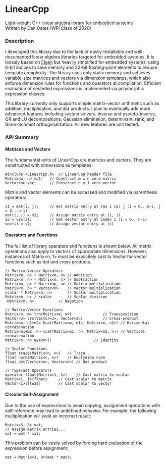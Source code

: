 # LinearCpp
Light-weight C++ linear algebra library for embedded systems  
Written by Dan Oates (WPI Class of 2020)

### Description
I developed this library due to the lack of easily-installable and well-documented linear algebra libraries targeted for embedded systems. It is loosely based on [Eigen](http://eigen.tuxfamily.org/index.php?title=Main_Page) but heavily simplified for embedded systems, using 8-bit indices to save memory and 32-bit floating-point elements to reduce template complexity. The library uses only static memory and achieves variable-size matrices and vectors via dimension templates, which also enforce dimension rules for functions and operators at compilation. Efficient evaluation of nesteded expressions is implemented via polymorphic expression classes.

This library currently only supports simple matrix-vector arithmetic such as addition, multiplication, and dot products. I plan to eventually add more advanced features including system solvers, inverse and pseudo-inverse, QR and LU decompositions, Gaussian elimination, determinant, rank, and Gram-Schmidt orthogonalization. All new features are unit tested.

### API Summary
#### Matrices and Vectors
The fundamental units of LinearCpp are matrices and vectors. They are constructed with dimensions as templates:
```
#include <LinearCpp.h>	// LinearCpp header file
Matrix<m, n> mat;	// Construct m x n zero matrix
Vector<n> vec;		// Construct n x 1 zero vector
```
Matrix and vector elements can be accessed and modified via parenthesis operators:
```
s1 = mat(i, j);		// Get matrix entry at row i col j (i = 0...m-1, j = 0...n-1)
mat(i, j) = s2;		// Assign matrix entry at (i, j)
s3 = vec(i);		// Get vector entry at index i (i = 0...n-1)
vec(i) = s4;		// Assign vector entry at (i)
```
#### Operators and Functions
The full list of library operators and functions is shown below. All matrix operations also apply to vectors of appropriate dimensions. However, instances of Matrix<n, 1> must be explicitely cast to Vector<n> for vector functions such as dot and cross products.
```
// Matrix-Vector Operators
Matrix<m, n> + Matrix<m, n>	// Addition
Matrix<m, n> - Matrix<m, n>	// Subtraction
Matrix<m, p> * Matrix<p, n>	// Matrix multiplication
Matrix<m, n> * Vector<n>	// Vector multiplication
scalar * Matrix<m, n>		// Scalar multiplication
Matrix<m, n> / scalar		// Scalar division
-Matrix<m, n>			// Negation

// Matrix-Vector Functions
Matrix<n, m> trn(Matrix<m, n>)				// Transposition
Vector<3> crs(Vector<3>, Vector<3>)			// Cross-product
Matrix<m, n1+n2> hcat(Matrix<m, n1>, Matrix<m, n2>)	// Horizontal concatenation
Matrix<m1+m2, n> vcat(Matrix<m1, n>, Matrix<m2, n>)	// Vectical concatenation
Matrix<n, n> eye<n>()					// Identity

// Scalar Functions
float trace(Matrix<n, n>)	// Trace
float norm(Matrix<n, n>)	// Euclydian norm
float dot(Vector<n>, Vector<n>)	// Dot product

// Typecast Operators
operator float(Matrix<1, 1>)	// Cast matrix to scalar
Matrix<1, 1>(float)		// Cast scalar to matrix
Vector<1>(float)		// Cast scalar to vector
```

#### Circular Self-Assignment
Due to the use of expressions to avoid copying, assignment operations with self-reference may lead to undefined behavior. For example, the following multiplication will yield an incorrect result:
```
Matrix<3, 3> mat;
// Assign matrix entries...
mat = mat * mat;
```
This problem can be easily solved by forcing hard evaluation of the expression before assignment:
```
mat = Matrix<3, 3>(mat * mat);
```